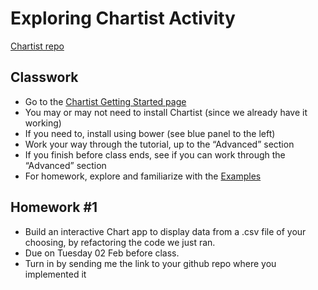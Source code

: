# Exploring Chartist Activity
[Chartist repo](https://gionkunz.github.io/chartist-js/)

## Classwork

- Go to the [Chartist Getting Started page](https://gionkunz.github.io/chartist-js/getting-started.html)
- You may or may not need to install Chartist (since we already have it working)
- If you need to, install using bower (see blue panel to the left) 
- Work your way through the tutorial, up to the “Advanced” section
- If you finish before class ends, see if you can work through the “Advanced” section
- For homework, explore and familiarize with the [Examples](https://gionkunz.github.io/chartist-js/examples.html)

## Homework #1
- Build an interactive Chart app to display data from a .csv file of your choosing, by refactoring the code we just ran.
- Due on Tuesday 02 Feb before class.
- Turn in by sending me the link to your github repo where you implemented it
